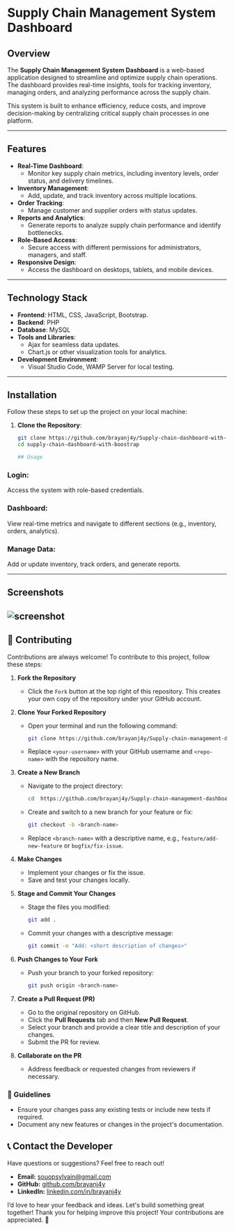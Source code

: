 # Supply Chain Management System Dashboard

## Overview
The **Supply Chain Management System Dashboard** is a web-based application designed to streamline and optimize supply chain operations. The dashboard provides real-time insights, tools for tracking inventory, managing orders, and analyzing performance across the supply chain.

This system is built to enhance efficiency, reduce costs, and improve decision-making by centralizing critical supply chain processes in one platform.

---

## Features
- **Real-Time Dashboard**:
  - Monitor key supply chain metrics, including inventory levels, order status, and delivery timelines.
- **Inventory Management**:
  - Add, update, and track inventory across multiple locations.
- **Order Tracking**:
  - Manage customer and supplier orders with status updates.
- **Reports and Analytics**:
  - Generate reports to analyze supply chain performance and identify bottlenecks.
- **Role-Based Access**:
  - Secure access with different permissions for administrators, managers, and staff.
- **Responsive Design**:
  - Access the dashboard on desktops, tablets, and mobile devices.

---

## Technology Stack
- **Frontend**: HTML, CSS, JavaScript, Bootstrap.
- **Backend**: PHP
- **Database**: MySQL
- **Tools and Libraries**:
  - Ajax for seamless data updates.
  - Chart.js or other visualization tools for analytics.
- **Development Environment**: 
  - Visual Studio Code, WAMP Server for local testing.

---

## Installation
Follow these steps to set up the project on your local machine:

1. **Clone the Repository**:
   ```bash
   git clone https://github.com/brayanj4y/Supply-chain-dashboard-with-boostrap.git
   cd supply-chain-dashboard-with-boostrap

   ## Usage
### Login:
Access the system with role-based credentials.

### Dashboard:
View real-time metrics and navigate to different sections (e.g., inventory, orders, analytics).

### Manage Data:
Add or update inventory, track orders, and generate reports.

---

## Screenshots
![screenshot](image.png)
---

## 🤝 Contributing

Contributions are always welcome! To contribute to this project, follow these steps:

1. **Fork the Repository**  
   - Click the `Fork` button at the top right of this repository. This creates your own copy of the repository under your GitHub account.

2. **Clone Your Forked Repository**  
   - Open your terminal and run the following command:
     ```bash
     git clone https://github.com/brayanj4y/Supply-chain-management-dashboard-with-boostrap.git
     ```
   - Replace `<your-username>` with your GitHub username and `<repo-name>` with the repository name.

3. **Create a New Branch**  
   - Navigate to the project directory:
     ```bash
     cd  https://github.com/brayanj4y/Supply-chain-management-dashboard-with-boostrap.git
     ```
   - Create and switch to a new branch for your feature or fix:
     ```bash
     git checkout -b <branch-name>
     ```
   - Replace `<branch-name>` with a descriptive name, e.g., `feature/add-new-feature` or `bugfix/fix-issue`.

4. **Make Changes**  
   - Implement your changes or fix the issue.  
   - Save and test your changes locally.

5. **Stage and Commit Your Changes**  
   - Stage the files you modified:
     ```bash
     git add .
     ```
   - Commit your changes with a descriptive message:
     ```bash
     git commit -m "Add: <short description of changes>"
     ```

6. **Push Changes to Your Fork**  
   - Push your branch to your forked repository:
     ```bash
     git push origin <branch-name>
     ```

7. **Create a Pull Request (PR)**  
   - Go to the original repository on GitHub.
   - Click the **Pull Requests** tab and then **New Pull Request**.
   - Select your branch and provide a clear title and description of your changes.
   - Submit the PR for review.

8. **Collaborate on the PR**  
   - Address feedback or requested changes from reviewers if necessary.

### 🚨 Guidelines
- Ensure your changes pass any existing tests or include new tests if required.
- Document any new features or changes in the project's documentation.
   
## 📞 Contact the Developer

Have questions or suggestions? Feel free to reach out!

- **Email:** [souopsylvain@gmail.com](mailto:souopsylvain@gmail.com)
- **GitHub:** [github.com/brayanj4y](https://github.com/brayanj4y)
- **LinkedIn:** [linkedin.com/in/brayanj4y](https://linkedin.com/in/brayanj4y)

I’d love to hear your feedback and ideas. Let's build something great together!
Thank you for helping improve this project! Your contributions are appreciated. 🎉

